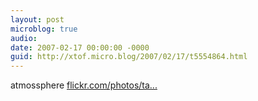```yaml
---
layout: post
microblog: true
audio: 
date: 2007-02-17 00:00:00 -0000
guid: http://xtof.micro.blog/2007/02/17/t5554864.html
---
```

atmossphere [flickr.com/photos/ta...](http://flickr.com/photos/tags/barcamplondon2/)
